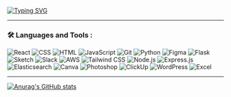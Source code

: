 [![Typing SVG](https://readme-typing-svg.demolab.com?font=Fira+Code&pause=1000&color=1C13F7&repeat=false&width=435&lines=Welcome+to+my+GitHub+profile)](https://git.io/typing-svg)

<!--
**Emeka1993/Emeka1993** is a ✨ _special_ ✨ repository because its `README.md` (this file) appears on your GitHub profile.

Here are some ideas to get you started:

- 🔭 I’m currently working on ...
- 🌱 I’m currently learning ...
- 👯 I’m looking to collaborate on ...
- 🤔 I’m looking for help with ...
- 💬 Ask me about ...
- 📫 How to reach me: ...
- 😄 Pronouns: ...
- ⚡ Fun fact: ...
--> 

---

### :hammer_and_wrench: Languages and Tools :

<div class="icon-container">
  <img src="https://img.shields.io/badge/React-%2361DAFB.svg?style=for-the-badge&logo=react&logoColor=white" title="React" alt="React"/>
  <img src="https://img.shields.io/badge/CSS3-%231572B6.svg?style=for-the-badge&logo=css3&logoColor=white" title="CSS3" alt="CSS"/>
  <img src="https://img.shields.io/badge/HTML5-%23E34F26.svg?style=for-the-badge&logo=html5&logoColor=white" title="HTML5" alt="HTML"/>
  <img src="https://img.shields.io/badge/JavaScript-%23F7DF1E.svg?style=for-the-badge&logo=javascript&logoColor=black" title="JavaScript" alt="JavaScript"/>
  <img src="https://img.shields.io/badge/Git-%23F05032.svg?style=for-the-badge&logo=git&logoColor=white" title="Git" alt="Git"/>
  <img src="https://img.shields.io/badge/Python-%233776AB.svg?style=for-the-badge&logo=python&logoColor=white" title="Python" alt="Python"/> 
  <img src="https://img.shields.io/badge/Figma-%23F24E1E.svg?style=for-the-badge&logo=figma&logoColor=white" title="Figma" alt="Figma"/>
  <img src="https://img.shields.io/badge/Flask-%23000.svg?style=for-the-badge&logo=flask&logoColor=white" title="Flask" alt="Flask"/>
  <img src="https://img.shields.io/badge/Sketch-%23F7B500.svg?style=for-the-badge&logo=sketch&logoColor=black" title="Sketch" alt="Sketch"/>
  <img src="https://img.shields.io/badge/Slack-%234A154B.svg?style=for-the-badge&logo=slack&logoColor=white" title="Slack" alt="Slack"/>
  <img src="https://img.shields.io/badge/AWS-%23232F3E.svg?style=for-the-badge&logo=amazon-aws&logoColor=white" title="AWS" alt="AWS"/>
  <img src="https://img.shields.io/badge/Tailwind%20CSS-%2338B2AC.svg?style=for-the-badge&logo=tailwind-css&logoColor=white" title="Tailwind CSS" alt="Tailwind CSS"/>
  <img src="https://img.shields.io/badge/Node.js-%23339933.svg?style=for-the-badge&logo=node.js&logoColor=white" title="Node.js" alt="Node.js"/>
  <img src="https://img.shields.io/badge/Express.js-%23000000.svg?style=for-the-badge&logo=express&logoColor=white" title="Express.js" alt="Express.js"/>
  <img src="https://img.shields.io/badge/Elasticsearch-%23005571.svg?style=for-the-badge&logo=elasticsearch&logoColor=white" title="Elasticsearch" alt="Elasticsearch"/>
  <img src="https://img.shields.io/badge/Canva-%2300C4CC.svg?style=for-the-badge&logo=canva&logoColor=white" title="Canva" alt="Canva"/>
  <img src="https://img.shields.io/badge/Photoshop-%2331A8FF.svg?style=for-the-badge&logo=adobe-photoshop&logoColor=white" title="Photoshop" alt="Photoshop"/>
  <img src="https://img.shields.io/badge/ClickUp-%234BB2F1.svg?style=for-the-badge&logo=clickup&logoColor=white" title="ClickUp" alt="ClickUp"/>
  <img src="https://img.shields.io/badge/WordPress-%23117AC9.svg?style=for-the-badge&logo=wordpress&logoColor=white" title="WordPress" alt="WordPress"/>
  <img src="https://img.shields.io/badge/Microsoft%20Excel-%23217346.svg?style=for-the-badge&logo=microsoft-excel&logoColor=white" title="Microsoft Excel" alt="Excel"/>
</div>


---



[![Anurag's GitHub stats](https://github-readme-stats.vercel.app/api?username=emeka1993&hide=stars&show_icons=true&theme=highcontrast)](https://github.com/emeka1993/github-readme-stats-)










   


